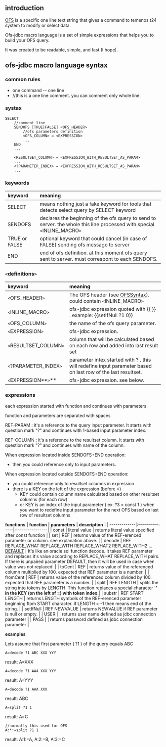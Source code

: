 ## introduction ##

[OFS](OFSSyntax.md) is a specific one line text string that gives a command to temenos t24 system to modify or select data.

Ofs-jdbc macro language  is a set of simple expressions that helps you to build your OFS query.

It was created to be readable, simple, and fast (I hope).

## ofs-jdbc macro language syntax ##

### common rules ###
  * one command -- one line
  * //this is a one line comment. you can comment only whole line.


### systax ###
```
SELECT 
	//comment line
	SENDOFS [TRUE|FALSE] <OFS_HEADER>
		//ofs parameters definition
		<OFS_COLUMN> = <EXPRESSION>
		...
	END
	...

	<RESULTSET_COLUMN> = <EXPRESSION_WITH_RESULTSET_AS_PARAM>
	...
	<?PARAMETER_INDEX> = <EXPRESSION_WITH_RESULTSET_AS_PARAM>
	...
```


### keywords ###
| **keyword** | **meaning** |
|:------------|:------------|
| SELECT      | means nothing just a fake keyword for tools that detects select query by SELECT keyword |
| SENDOFS     | declares the beginning of the ofs query to send to server. the whole this line processed with special `<`INLINE\_MACRO`>` |
| TRUE or FALSE | optional keyword that could cancel (in case of FALSE) sending ofs message to server  |
| END         | end of ofs definition. at this moment ofs query sent to server. must correspont to each SENDOFS. |


### `<`definitions`>` ###
| **keyword** | **meaning** |
|:------------|:------------|
| `<`OFS\_HEADER`>` | The OFS header (see [OFSSyntax](OFSSyntax.md)). could contain `<`INLINE\_MACRO`>` |
| `<`INLINE\_MACRO`>` | ofs-jdbc expression quoted with {{ }} . example: {{setIfNull ?1 0}} |
| `<`OFS\_COLUMN`>` | the name of the ofs query parameter. |
| `<`EXPRESSION`>` | ofs-jdbc expression. |
| `<`RESULTSET\_COLUMN`>`  | column that will be calculated based on each row and added into last result set |
| `<`?PARAMETER\_INDEX`>` | parameter intex started with ? . this will redefine input parameter based on last row of the last resultset. |
| `<`EXPRESSION**`>`**| ofs-jdbc expression. see below. |


### expressions ###
each expression started with function and continues with parameters.

function and parameters are separated with spaces

REF-PARAM : it's a reference to the query input parameter.
It starts with question mark "?" and continues with 1-based input parameter index.

REF-COLUMN : it's a reference to the resultset column.
It starts with question mark "?" and continues with name of the column.

When expression located inside SENDOFS+END operation:
  * then you could reference only to input parameters.

When expression located outside SENDOFS+END operation:
  * you could reference only to resultset columns in expression
  * there is a KEY on the left of the expression (before =)
    * KEY could contain column name calculated based on other resultset columns (for each row)
    * or KEY is an index of the input parameter ( ex: ?3 = const 1 ) when you want to redefine input parameter for the next OFS based on last row of resultset columns.

**functions**
| **function** | **parameters** | **description** |
|:-------------|:---------------|:----------------|
| const        | literal value  | returns literal value specified after const function |
| set          | REF            | returns value of the REF-erenced parameter or column. see explanation above. |
| decode       | REF  REPLACE\_WHAT REPLACE\_WITH REPLACE\_WHAT2 REPLACE\_WITH2 ... [DEFAULT](DEFAULT.md) | It's like an oracle sql function decode. it takes REF parameter and replaces it's value according to REPLACE\_WHAT REPLACE\_WITH pairs. If there is unpaired parameter DEFAULT, then it will be used in case when value was not replaced. |
| toCent       | REF            | returns value of the referenced column multiplied by 100. expected that REF parameter is a number. |
| fromCent     | REF            | returns value of the referenced column divided by 100. expected that REF parameter is a number. |
| split        | REF LENGTH     | splits the string into tokens by LENGTH. This function replaces a special character '**' in the KEY (on the left of =) with token index.**|
| substr       | REF START LENGTH | returns LENGTH symbols of the REF-erenced parameter beginning ftom START character. if LENGTH = -1 then means end of the string. |
| setIfNull    | REF NEWVALUE   | returns NEWVALUE if REF parameter is null or empty. |
| USER         |                | returns user name defined as jdbc connection parameter |
| PASS         |                | returns password defined as jdbc connection parameter |

**examples**

Lets assume that first parameter ( ?1 ) of the query equals ABC

```
A=decode ?1 ABC XXX YYY
```
result: A=XXX


```
A=decode ?1 AAA XXX YYY
```
result: A=YYY


```
A=decode ?1 AAA XXX
```
result: ABC


```
A=split ?1 1
```
result: A=C


```
//normally this used for OFS
A:*:=split ?1 1
```

result: A:1:=A, A:2:=B, A:3:=C